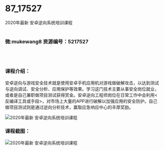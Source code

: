 # 87_17527
2020年最新 安卓逆向系统培训课程
<br/></br>
<h3>微:mukewang8 资源编号：5217527</h3>
<br/></br>
<h3>课程介绍：</h3>
<p><a title="查看与 安卓逆向 相关的文章" target="_blank">安卓逆向</a>与游戏安全技术就是使用安卓手机应用机对游戏做破解攻击，以达到测试与逆向调试、安全分析、应用保护等效果。学习这门技术主要从事安全岗位就业，或者是自己兼职做项目测试获得赏金。安卓逆向工程师岗位在日常工作中会利用&lt;反编译工具或手段&gt;，对市场上大量的APP进行破解以加强应用的安全防护。自己做项目测试则是通过逆向分析技术，赢取应急响应中心的丰厚奖励。</p>
<p><img src="https://www.ko996.com/wp-content/uploads/img/2021/01/1-37-300x209.png" alt="2020年最新 安卓逆向系统培训课程"></p>
<div class="info-desc">
<h3>课程截图：</h3>
<p><img src="https://www.ko996.com/wp-content/uploads/img/2021/01/2-41.png" alt="2020年最新 安卓逆向系统培训课程"></p>


			
</div>
